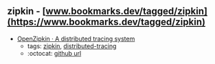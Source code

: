 zipkin - [www.bookmarks.dev/tagged/zipkin](https://www.bookmarks.dev/tagged/zipkin) 
---
* [OpenZipkin · A distributed tracing system      ](https://zipkin.io/)
    * tags: [zipkin](../tags/zipkin.md), [distributed-tracing](../tags/distributed-tracing.md)
    * :octocat: [github url](https://github.com/openzipkin/zipkin)
